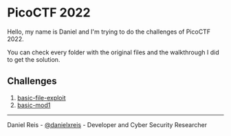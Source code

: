 # PicoCTF 2022

Hello, my name is Daniel and I'm trying to do the challenges of PicoCTF 2022. 

You can check every folder with the original files and the walkthrough I did to get the solution.

## Challenges

1. [basic-file-exploit](basic-file-exploit/)
2. [basic-mod1](basic-mod1/)

---
Daniel Reis - [@danielxreis](https://twitter.com/DanielXReis) - Developer and Cyber Security Researcher
